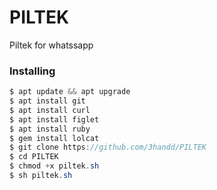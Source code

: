 # PILTEK
Piltek for whatssapp

<h3>Installing</h3>

```java
$ apt update && apt upgrade
$ apt install git
$ apt install curl
$ apt install figlet
$ apt install ruby
$ gem install lolcat
$ git clone https://github.com/3handd/PILTEK
$ cd PILTEK
$ chmod +x piltek.sh
$ sh piltek.sh
```
